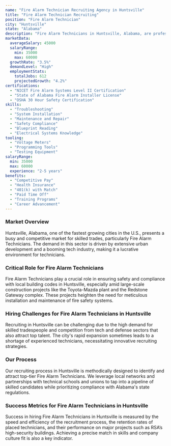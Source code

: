 ```yaml
---
name: "Fire Alarm Technician Recruiting Agency in Huntsville"
title: "Fire Alarm Technician Recruiting"
position: "Fire Alarm Technician"
city: "Huntsville"
state: "Alabama"
description: "Fire Alarm Technicians in Huntsville, Alabama, are professionals specialized in installing, repairing, and maintaining fire alarm systems to ensure they are operational and compliant with safety regulations."
marketData:
  averageSalary: 45000
  salaryRange:
    min: 35000
    max: 60000
  growthRate: "3.5%"
  demandLevel: "High"
  employmentStats:
    totalJobs: 612
    projectedGrowth: "4.2%"
certifications:
  - "NICET Fire Alarm Systems Level II Certification"
  - "State of Alabama Fire Alarm Installer License"
  - "OSHA 30 Hour Safety Certification"
skills:
  - "Troubleshooting"
  - "System Installation"
  - "Maintenance and Repair"
  - "Safety Compliance"
  - "Blueprint Reading"
  - "Electrical Systems Knowledge"
tooling:
  - "Voltage Meters"
  - "Programming Tools"
  - "Testing Equipment"
salaryRange:
  min: 35000
  max: 60000
  experience: "2-5 years"
benefits:
  - "Competitive Pay"
  - "Health Insurance"
  - "401(k) with Match"
  - "Paid Time Off"
  - "Training Programs"
  - "Career Advancement"
---
```


### Market Overview
Huntsville, Alabama, one of the fastest growing cities in the U.S., presents a busy and competitive market for skilled trades, particularly Fire Alarm Technicians. The demand in this sector is driven by extensive urban development and a booming tech industry, making it a lucrative environment for technicians.

### Critical Role for Fire Alarm Technicians
Fire Alarm Technicians play a crucial role in ensuring safety and compliance with local building codes in Huntsville, especially amid large-scale construction projects like the Toyota-Mazda plant and the Redstone Gateway complex. These projects heighten the need for meticulous installation and maintenance of fire safety systems.

### Hiring Challenges for Fire Alarm Technicians in Huntsville
Recruiting in Huntsville can be challenging due to the high demand for skilled tradespeople and competition from tech and defense sectors that also attract top talent. The city's rapid expansion sometimes leads to a shortage of experienced technicians, necessitating innovative recruiting strategies.

### Our Process
Our recruiting process in Huntsville is methodically designed to identify and attract top-tier Fire Alarm Technicians. We leverage local networks and partnerships with technical schools and unions to tap into a pipeline of skilled candidates while prioritizing compliance with Alabama's state regulations.

### Success Metrics for Fire Alarm Technicians in Huntsville
Success in hiring Fire Alarm Technicians in Huntsville is measured by the speed and efficiency of the recruitment process, the retention rates of placed technicians, and their performance on major projects such as RSA’s high-security buildings. Achieving a precise match in skills and company culture fit is also a key indicator.